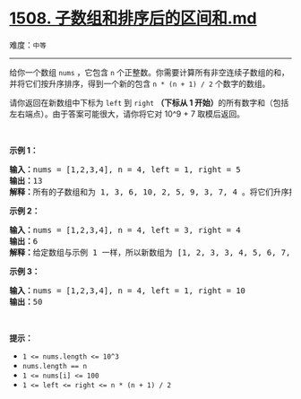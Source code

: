 # [1508. 子数组和排序后的区间和.md](https://leetcode-cn.com/problems/range-sum-of-sorted-subarray-sums)

难度：`中等`

---

<p>给你一个数组&nbsp;<code>nums</code>&nbsp;，它包含&nbsp;<code>n</code>&nbsp;个正整数。你需要计算所有非空连续子数组的和，并将它们按升序排序，得到一个新的包含&nbsp;<code>n * (n + 1) / 2</code>&nbsp;个数字的数组。</p>

<p>请你返回在新数组中下标为<em>&nbsp;</em><code>left</code>&nbsp;到&nbsp;<code>right</code> <strong>（下标从 1 开始）</strong>的所有数字和（包括左右端点）。由于答案可能很大，请你将它对 10^9 + 7 取模后返回。</p>

<p>&nbsp;</p>

<p><strong>示例 1：</strong></p>

<pre>
<strong>输入：</strong>nums = [1,2,3,4], n = 4, left = 1, right = 5
<strong>输出：</strong>13 
<strong>解释：</strong>所有的子数组和为 1, 3, 6, 10, 2, 5, 9, 3, 7, 4 。将它们升序排序后，我们得到新的数组 [1, 2, 3, 3, 4, 5, 6, 7, 9, 10] 。下标从 le = 1 到 ri = 5 的和为 1 + 2 + 3 + 3 + 4 = 13 。
</pre>

<p><strong>示例 2：</strong></p>

<pre>
<strong>输入：</strong>nums = [1,2,3,4], n = 4, left = 3, right = 4
<strong>输出：</strong>6
<strong>解释：</strong>给定数组与示例 1 一样，所以新数组为 [1, 2, 3, 3, 4, 5, 6, 7, 9, 10] 。下标从 le = 3 到 ri = 4 的和为 3 + 3 = 6 。
</pre>

<p><strong>示例 3：</strong></p>

<pre>
<strong>输入：</strong>nums = [1,2,3,4], n = 4, left = 1, right = 10
<strong>输出：</strong>50
</pre>

<p>&nbsp;</p>

<p><strong>提示：</strong></p>

<ul>
	<li><code>1 &lt;= nums.length &lt;= 10^3</code></li>
	<li><code>nums.length == n</code></li>
	<li><code>1 &lt;= nums[i] &lt;= 100</code></li>
	<li><code>1 &lt;= left &lt;= right&nbsp;&lt;= n * (n + 1) / 2</code></li>
</ul>
